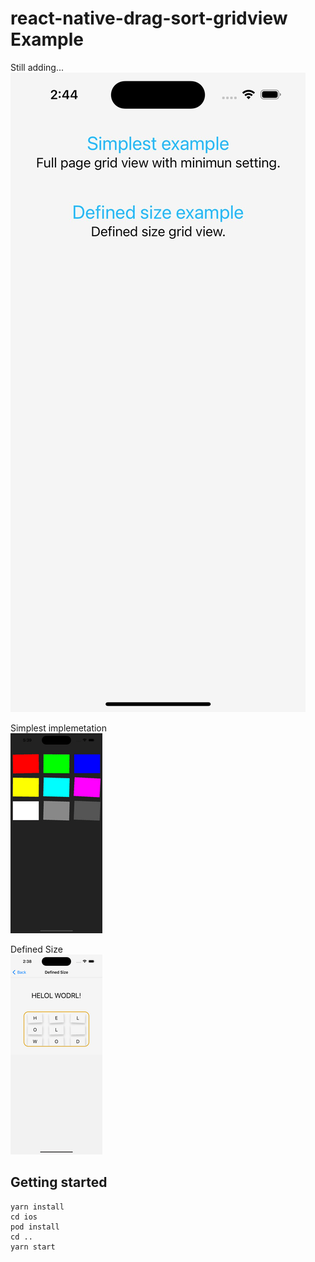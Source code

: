# react-native-drag-sort-gridview Example

Still adding...
![](./__doc__/home.jpg)

Simplest implemetation\
![](./__doc__/simplest.gif)

Defined Size\
![](./__doc__/definedSize.gif)

## Getting started

```
yarn install
cd ios
pod install
cd ..
yarn start
```
